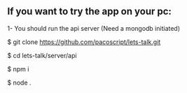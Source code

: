 ## If you want to try the app on your pc:

1- You should run the api server (Need a mongodb initiated)

$ git clone https://github.com/pacoscript/lets-talk.git

$ cd lets-talk/server/api

$ npm i

$ node . 